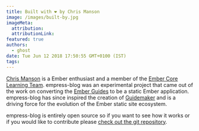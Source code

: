 ```yaml
---
title: Built with ❤️ by Chris Manson
image: /images/built-by.jpg
imageMeta:
  attribution:
  attributionLink:
featured: true
authors:
  - ghost
date: Tue Jun 12 2018 17:50:55 GMT+0100 (IST)
tags:
---
```


[Chris Manson](https://twitter.com/real_ate) is a Ember enthusiast and a member of the [Ember Core Learning Team](https://emberjs.com/team). empress-blog was an experimental project that came out of the work on converting the [Ember Guides](https://guides.emberjs.com) to be a static Ember application. empress-blog has since inspired the creation of [Guidemaker](https://github.com/empress/guidemaker) and is a driving force for the evolution of the Ember static site ecosystem.

empress-blog is entirely open source so if you want to see how it works or if you would like to contribute please [check out the git repository](https://github.com/empress/empress-blog).

<script data-ad-client="ca-pub-1342521367270693" async src="https://pagead2.googlesyndication.com/pagead/js/adsbygoogle.js"></script>